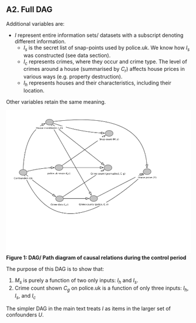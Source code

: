 
## A2. Full DAG

Additional variables are:

- $I$ represent entire information sets/ datasets with a subscript denoting different information.
  - $I_s$ is the secret list of snap-points used by police.uk. We know how $I_s$ was constructed (see data section).
  - $I_c$ represents crimes, where they occur and crime type. The level of crimes around a house (summarised by $C_r$) affects house prices in various ways (e.g. property destruction).
  - $I_h$ represents houses and their characteristics, including their location.

Other variables retain the same meaning.

  ![](assets/dag1.png)
  __Figure 1: DAG/ Path diagram of causal relations during the control period__

The purpose of this DAG is to show that:
1. $M_s$ is purely a function of two only inputs: $I_h$ and $I_s$.
2. Crime count shown $C_g$ on police.uk is a function of only three inputs: $I_h$, $I_s$, and $I_c$

The simpler DAG in the main text treats $I$ as items in the larger set of confounders $U$. 
